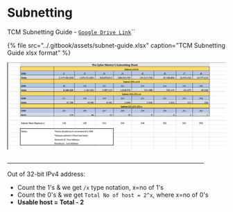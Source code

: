 # Subnetting

TCM Subnetting Guide - [`Google Drive Link`](https://drive.google.com/file/d/1ETKH31-E7G-7ntEOlWGZcDZWuukmeHFe/view)\`\`

{% file src="../.gitbook/assets/subnet-guide.xlsx" caption="TCM Subnetting Guide xlsx format" %}

![](../.gitbook/assets/subnetting-cheat-sheet.png)

\_\_\_\_\_\_\_\_\_\_\_\_\_\_\_\_\_\_\_\_\_\_\_\_\_\_\_\_\_\_\_\_\_\_\_\_\_\_\_\_\_\_\_\_\_\_\_\_\_\_\_\_\_\_\_\_\_\_\_\_\_\_\_\_\_\_\_\_\_\_\_

Out of 32-bit IPv4 address:

* Count the 1's & we get `/x` type notation, x=no of 1's
* Count the 0's & we get `Total No of host = 2^x`, where x=no of 0's
* **Usable host = Total - 2**

